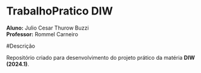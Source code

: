 # TrabalhoPratico DIW

**Aluno:** Julio Cesar Thurow Buzzi  
**Professor:** Rommel Carneiro

#Descrição

Repositório criado para desenvolvimento do projeto prático da matéria **DIW (2024.1)**.
